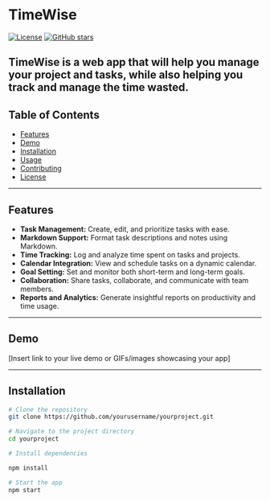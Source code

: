 
# TimeWise

[![License](https://img.shields.io/badge/license-MIT-blue.svg)](LICENSE)
[![GitHub stars](https://img.shields.io/github/stars/gri-ffin/timewise.svg)](https://github.com/gri-ffin/timewise/stargazers)

**TimeWise** is a web app that will help you manage your project and tasks, while also helping you track and manage the time wasted.
---

## Table of Contents

- [Features](#features)
- [Demo](#demo)
- [Installation](#installation)
- [Usage](#usage)
- [Contributing](#contributing)
- [License](#license)

---

## Features

- **Task Management:** Create, edit, and prioritize tasks with ease.
- **Markdown Support:** Format task descriptions and notes using Markdown.
- **Time Tracking:** Log and analyze time spent on tasks and projects.
- **Calendar Integration:** View and schedule tasks on a dynamic calendar.
- **Goal Setting:** Set and monitor both short-term and long-term goals.
- **Collaboration:** Share tasks, collaborate, and communicate with team members.
- **Reports and Analytics:** Generate insightful reports on productivity and time usage.

---

## Demo

[Insert link to your live demo or GIFs/images showcasing your app]

---

## Installation

```bash
# Clone the repository
git clone https://github.com/yourusername/yourproject.git

# Navigate to the project directory
cd yourproject

# Install dependencies

npm install

# Start the app
npm start
